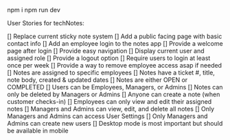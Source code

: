 npm i
npm run dev

User Stories for techNotes:

[] Replace current sticky note system
[] Add a public facing page with basic contact info
[] Add an employee login to the notes app
[] Provide a welcome page after login
[] Provide easy navigation
[] Display current user and assigned role
[] Provide a logout option
[] Require users to login at least once per week
[] Provide a way to remove employee access asap if needed
[] Notes are assigned to specific employees
[] Notes have a ticket #, title, note body, created & updated dates
[] Notes are either OPEN or COMPLETED
[] Users can be Employees, Managers, or Admins
[] Notes can only be deleted by Managers or Admins
[] Anyone can create a note (when customer checks-in)
[] Employees can only view and edit their assigned notes
[] Managers and Admins can view, edit, and delete all notes
[] Only Managers and Admins can access User Settings
[] Only Managers and Admins can create new users
[] Desktop mode is most important but should be available in mobile
